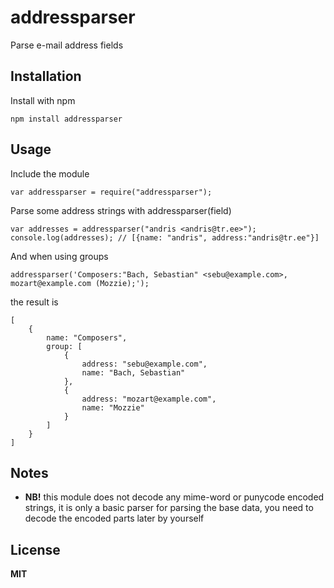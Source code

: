 # addressparser

Parse e-mail address fields

## Installation

Install with npm

    npm install addressparser

## Usage

Include the module

    var addressparser = require("addressparser");

Parse some address strings with addressparser(field)

    var addresses = addressparser("andris <andris@tr.ee>");
    console.log(addresses); // [{name: "andris", address:"andris@tr.ee"}]

And when using groups

    addressparser('Composers:"Bach, Sebastian" <sebu@example.com>, mozart@example.com (Mozzie);');

the result is

    [
        {
            name: "Composers",
            group: [
                {
                    address: "sebu@example.com",
                    name: "Bach, Sebastian"
                },
                {
                    address: "mozart@example.com",
                    name: "Mozzie"
                }
            ]
        }
    ]


## Notes

  * **NB!** this module does not decode any mime-word or punycode encoded strings, it is only a basic parser for parsing the base data, you need to decode the encoded parts later by yourself

## License

**MIT**